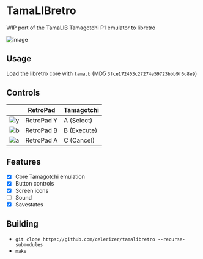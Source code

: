 # TamaLIBretro

WIP port of the TamaLIB Tamagotchi P1 emulator to libretro

![image](https://github.com/user-attachments/assets/21ab4324-3bd5-4dcc-b8ea-b562e7deb907)

## Usage
Load the libretro core with `tama.b` (MD5 `3fce172403c27274e59723bbb9f6d8e9`)

## Controls
| | RetroPad | Tamagotchi |
|-|-|-|
| ![y](https://github.com/user-attachments/assets/4a18efa5-ab53-4617-bcb3-3da92f71b651) | RetroPad Y | A (Select) |
| ![b](https://github.com/user-attachments/assets/70fa7f03-51fe-4677-99a7-e757f4dcbcd1) | RetroPad B | B (Execute) |
| ![a](https://github.com/user-attachments/assets/2ba2ac0e-e122-4c39-844b-4c80833d5593) | RetroPad A | C (Cancel) |

## Features
- [x] Core Tamagotchi emulation
- [x] Button controls
- [x] Screen icons
- [ ] Sound
- [x] Savestates

## Building
* `git clone https://github.com/celerizer/tamalibretro --recurse-submodules`
* `make`
